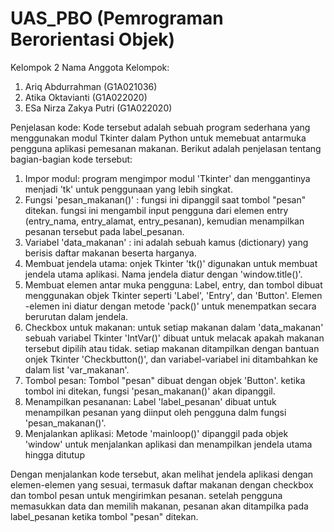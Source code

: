 # UAS_PBO (Pemrograman Berorientasi Objek)
Kelompok 2
Nama Anggota Kelompok:
1. Ariq Abdurrahman      (G1A021036)
2. Atika Oktavianti      (G1A022020)
3. ESa Nirza Zakya Putri (G1A022020)

Penjelasan kode:
Kode tersebut adalah sebuah program sederhana yang menggunakan modul Tkinter dalam Python untuk memebuat antarmuka pengguna aplikasi pemesanan makanan.
Berikut adalah penjelasan tentang bagian-bagian kode tersebut:
1. Impor modul: program mengimpor modul 'Tkinter' dan menggantinya menjadi 'tk' untuk penggunaan yang lebih singkat.
2. Fungsi 'pesan_makanan()' : fungsi ini dipanggil saat tombol "pesan" ditekan. fungsi ini mengambil input pengguna dari elemen entry (entry_nama, entry_alamat, entry_pesanan), kemudian menampilkan pesanan tersebut pada label_pesanan.
3. Variabel 'data_makanan' : ini adalah sebuah  kamus (dictionary) yang berisis daftar makanan beserta harganya.
4. Membuat jendela utama: onjek Tkinter 'tk()' digunakan untuk membuat jendela utama aplikasi. Nama jendela diatur dengan 'window.title()'.
5. Membuat elemen antar muka pengguna: Label, entry, dan tombol dibuat menggunakan objek Tkinter seperti 'Label', 'Entry', dan 'Button'. Elemen -elemen ini diatur dengan metode 'pack()' untuk menempatkan secara berurutan dalam jendela.
6. Checkbox untuk makanan: untuk setiap makanan dalam 'data_makanan' sebuah variabel Tkinter 'IntVar()' dibuat untuk melacak apakah makanan tersebut dipilih atau tidak. setiap makanan ditampilkan dengan bantuan onjek Tkinter 'Checkbutton()', dan variabel-variabel ini ditambahkan ke dalam list 'var_makanan'.
7. Tombol pesan: Tombol "pesan" dibuat dengan objek 'Button'. ketika tombol ini ditekan, fungsi 'pesan_makanan()' akan dipanggil.
8. Menampilkan pesananan: Label 'label_pesanan' dibuat untuk menampilkan pesanan yang diinput oleh pengguna dalm fungsi 'pesan_makanan()'.
9. Menjalankan aplikasi: Metode 'mainloop()' dipanggil pada objek 'window' untuk menjalankan aplikasi dan menampilkan jendela utama hingga ditutup
 
Dengan menjalankan kode tersebut, akan melihat jendela aplikasi dengan elemen-elemen yang sesuai, termasuk daftar makanan dengan checkbox dan tombol pesan untuk mengirimkan pesanan. setelah pengguna memasukkan data dan memilih makanan, pesanan akan ditampilka pada label_pesanan ketika tombol "pesan" ditekan. 
